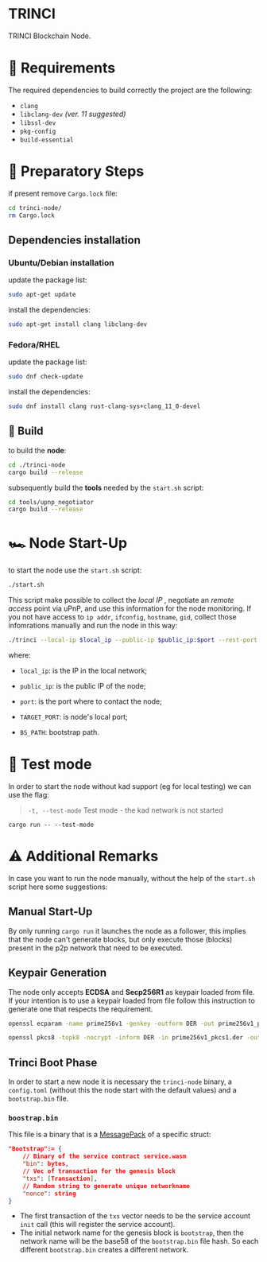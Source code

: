 TRINCI
===

TRINCI Blockchain Node.

# 📑 Requirements

The required dependencies to build correctly the project are the following:

- `clang`
- `libclang-dev` _(ver. 11 suggested)_
- `libssl-dev`
- `pkg-config`
- `build-essential`

# 👷 Preparatory Steps

if present remove `Cargo.lock` file:

```bash
cd trinci-node/
rm Cargo.lock
```
 
## Dependencies installation

### Ubuntu/Debian installation

update the package list:

```bash
sudo apt-get update
```

install the dependencies:

```bash
sudo apt-get install clang libclang-dev
```

### Fedora/RHEL

update the package list:

```bash
sudo dnf check-update
```

install the dependencies:
```bash
sudo dnf install clang rust-clang-sys+clang_11_0-devel
```

## 🔨 Build

to build the **node**:

```bash
cd ./trinci-node
cargo build --release
```

subsequently build the **tools** needed by the `start.sh` script:

```bash
cd tools/upnp_negotiator
cargo build --release
```

# 🏎️ Node Start-Up

to start the node use the `start.sh` script:

```bash
./start.sh
```

This script make possible to collect the _local IP_
, negotiate an _remote access_ point via uPnP, and use this information for the node monitoring. If you not have access to `ip addr`, `ifconfig`, `hostname`, `gid`, collect those infomrations manually and run the node in this way:

```bash
./trinci --local-ip $local_ip --public-ip $public_ip:$port --rest-port $TARGET_PORT --bootstrap-path $BS_PATH

```

where:

- `local_ip`: is the IP in the local network;

- `public_ip`: is the public IP of the node;

- `port`: is the port where to contact the node;

- `TARGET_PORT`: is node's local port;

- `BS_PATH`: bootstrap path.


# 🧪 Test mode
In order to start the node without kad support (eg for local testing) we can use the flag:

>`-t, --test-mode`    Test mode - the kad network is not started

```
cargo run -- --test-mode
```

# ⚠️ Additional Remarks

In case you want to run the node manually, without the help of the `start.sh` script here some suggestions:

## Manual Start-Up
By only running `cargo run`  it launches the node as a follower, this implies that the node can't generate blocks, but only execute those (blocks) present in the p2p network that need to be executed.

## Keypair Generation 
The node only accepts **ECDSA** and **Secp256R1** as keypair loaded from file. If your intention is to use a keypair loaded from file follow this instruction to generate one that respects the requirement.

```bash
openssl ecparam -name prime256v1 -genkey -outform DER -out prime256v1_pkcs1.der

openssl pkcs8 -topk8 -nocrypt -inform DER -in prime256v1_pkcs1.der -outform DER -out prime256v1_pkcs8.der
```

## Trinci Boot Phase

In order to start a new node it is necessary the `trinci-node` binary, a `config.toml` (without this the node start with the default values) and a `bootstrap.bin` file.

### `boostrap.bin`

This file is a binary that is a [MessagePack](https://msgpack.org/) of a specific struct:

```json
"Bootstrap":= {
    // Binary of the service contract service.wasm
    "bin": bytes,
    // Vec of transaction for the genesis block
    "txs": [Transaction],
    // Random string to generate unique networkname
    "nonce": string
}
```

 - The first transaction of the `txs` vector needs to be the service account `init` call (this will register the service account).
 - The initial network name for the genesis block is `bootstrap`, then the network name will be the base58 of the `bootstrap.bin` file hash. So each different `bootstrap.bin` creates a different network.
